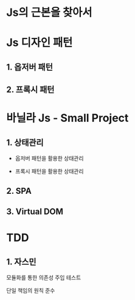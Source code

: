 # Js의 근본을 찾아서

# Js 디자인 패턴

## 1. 옵저버 패턴

## 2. 프록시 패턴

# 바닐라 Js - Small Project

## 1. 상태관리

- 옵저버 패턴을 활용한 상태관리

- 프록시 패턴을 활용한 상태관리

## 2. SPA

## 3. Virtual DOM

# TDD

## 1. 자스민

모듈화를 통한 의존성 주입 테스트

단일 책임의 원칙 준수 
